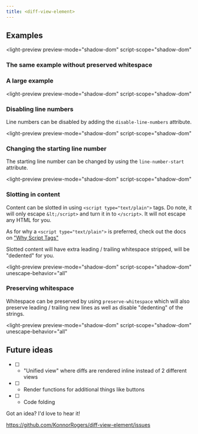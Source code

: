 ```yaml
---
title: <diff-view-element>
---
```


<diff-view-element hidden></diff-view-element>

## Examples

<light-preview
  preview-mode="shadow-dom"
  script-scope="shadow-dom"
>

  <script slot="code" type="text/plain">
    <diff-view-element
      language="javascript"
      oldValue="const x = 'Hello World'"
      newValue="
const y = 'Hello Moto'
console.log(y)
"
    >

    </diff-view-element>
  </script>
</light-preview>

### The same example without preserved whitespace

### A large example

<light-preview
  preview-mode="shadow-dom"
  script-scope="shadow-dom"
>
  <script slot="code" type="text/plain">
    <diff-view-element
      language="javascript"
    >
    </diff-view-element>
    <script type="module">
      ;(async () => {
        const viewer = document.querySelector("diff-view-element")
        const newValue = await (await fetch("https://raw.githubusercontent.com/praneshr/react-diff-viewer/master/examples/src/diff/javascript/new.rjs")).text()
        viewer.newValue = newValue

        const oldValue = await (await fetch("https://raw.githubusercontent.com/praneshr/react-diff-viewer/master/examples/src/diff/javascript/old.rjs")).text()
        viewer.oldValue = oldValue
      })()
    &lt;/script>
  </script>
</light-preview>

### Disabling line numbers

Line numbers can be disabled by adding the `disable-line-numbers` attribute.

<light-preview
  preview-mode="shadow-dom"
  script-scope="shadow-dom"
>

  <script slot="code" type="text/plain">
    <diff-view-element
      language="javascript"
      disable-line-numbers=""
      oldValue="const x = 'Hello World'"
      newValue="const y = 'Hello Moto'
console.log(y)"
    ></diff-view-element>
  </script>
</light-preview>

### Changing the starting line number

The starting line number can be changed by using the `line-number-start` attribute.

<light-preview
  preview-mode="shadow-dom"
  script-scope="shadow-dom"
>

  <script slot="code" type="text/plain">
    <diff-view-element
      language="javascript"
      line-number-start="35"
      oldValue="const x = 'Hello World'"
      newValue="const y = 'Hello Moto'
console.log(y)"
    ></diff-view-element>
  </script>
</light-preview>

### Slotting in content

Content can be slotted in using `<script type="text/plain">` tags. Do note, it will only escape `&lt;/script>` and turn it in to `</script>`. It will not escape any HTML for you.

As for why a `<script type="text/plain">` is preferred, check out the docs on ["Why Script Tags"](/references/why-script-tags/)

Slotted content will have extra leading / trailing whitespace stripped, will be "dedented" for you.

<light-preview
  preview-mode="shadow-dom"
  script-scope="shadow-dom"
  unescape-behavior="all"
>
  <script slot="code" type="text/plain">
    <diff-view-element
      language="html"
    >
      <script slot="old-value" type="text/plain">
        <div>Hello World</div>
      &lt;/script>
      <script slot="new-value" type="text/plain">
        <span>Hello World</span>
      &lt;/script>
    </diff-view-element>
  </script>
</light-preview>

### Preserving whitespace

Whitespace can be preserved by using `preserve-whitespace` which will also preserve leading / trailing new lines as well as disable "dedenting" of the strings.

<light-preview
  preview-mode="shadow-dom"
  script-scope="shadow-dom"
  unescape-behavior="all"
>
  <script slot="code" type="text/plain">
    <diff-view-element
      language="html"
      preserve-whitespace
    >
      <script slot="old-value" type="text/plain">

        <div>Hello World</div>

      &lt;/script>
      <script slot="new-value" type="text/plain">

        <span>Hello World</span>

      &lt;/script>
    </diff-view-element>
  </script>
</light-preview>

## Future ideas

- [ ] - "Unified view" where diffs are rendered inline instead of 2 different views
- [ ] - Render functions for additional things like buttons
- [ ] - Code folding

Got an idea? I'd love to hear it!

<https://github.com/KonnorRogers/diff-view-element/issues>
